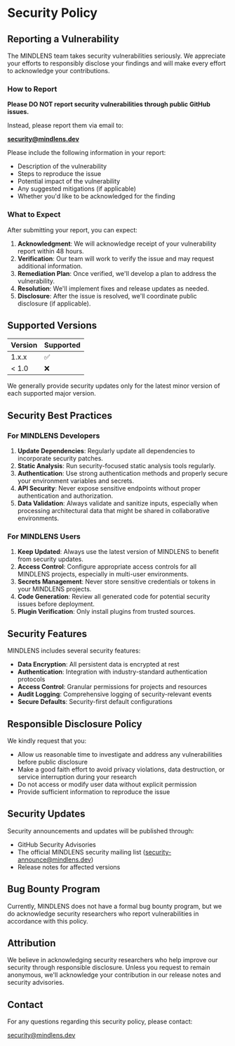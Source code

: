 # Security Policy

## Reporting a Vulnerability

The MINDLENS team takes security vulnerabilities seriously. We appreciate your efforts to responsibly disclose your findings and will make every effort to acknowledge your contributions.

### How to Report

**Please DO NOT report security vulnerabilities through public GitHub issues.**

Instead, please report them via email to:

**security@mindlens.dev**

Please include the following information in your report:

- Description of the vulnerability
- Steps to reproduce the issue
- Potential impact of the vulnerability
- Any suggested mitigations (if applicable)
- Whether you'd like to be acknowledged for the finding

### What to Expect

After submitting your report, you can expect:

1. **Acknowledgment**: We will acknowledge receipt of your vulnerability report within 48 hours.
2. **Verification**: Our team will work to verify the issue and may request additional information.
3. **Remediation Plan**: Once verified, we'll develop a plan to address the vulnerability.
4. **Resolution**: We'll implement fixes and release updates as needed.
5. **Disclosure**: After the issue is resolved, we'll coordinate public disclosure (if applicable).

## Supported Versions

| Version | Supported          |
| ------- | ------------------ |
| 1.x.x   | :white_check_mark: |
| < 1.0   | :x:                |

We generally provide security updates only for the latest minor version of each supported major version.

## Security Best Practices

### For MINDLENS Developers

1. **Update Dependencies**: Regularly update all dependencies to incorporate security patches.
2. **Static Analysis**: Run security-focused static analysis tools regularly.
3. **Authentication**: Use strong authentication methods and properly secure your environment variables and secrets.
4. **API Security**: Never expose sensitive endpoints without proper authentication and authorization.
5. **Data Validation**: Always validate and sanitize inputs, especially when processing architectural data that might be shared in collaborative environments.

### For MINDLENS Users

1. **Keep Updated**: Always use the latest version of MINDLENS to benefit from security updates.
2. **Access Control**: Configure appropriate access controls for all MINDLENS projects, especially in multi-user environments.
3. **Secrets Management**: Never store sensitive credentials or tokens in your MINDLENS projects.
4. **Code Generation**: Review all generated code for potential security issues before deployment.
5. **Plugin Verification**: Only install plugins from trusted sources.

## Security Features

MINDLENS includes several security features:

- **Data Encryption**: All persistent data is encrypted at rest
- **Authentication**: Integration with industry-standard authentication protocols
- **Access Control**: Granular permissions for projects and resources
- **Audit Logging**: Comprehensive logging of security-relevant events
- **Secure Defaults**: Security-first default configurations

## Responsible Disclosure Policy

We kindly request that you:

- Allow us reasonable time to investigate and address any vulnerabilities before public disclosure
- Make a good faith effort to avoid privacy violations, data destruction, or service interruption during your research
- Do not access or modify user data without explicit permission
- Provide sufficient information to reproduce the issue

## Security Updates

Security announcements and updates will be published through:

- GitHub Security Advisories
- The official MINDLENS security mailing list (security-announce@mindlens.dev)
- Release notes for affected versions

## Bug Bounty Program

Currently, MINDLENS does not have a formal bug bounty program, but we do acknowledge security researchers who report vulnerabilities in accordance with this policy.

## Attribution

We believe in acknowledging security researchers who help improve our security through responsible disclosure. Unless you request to remain anonymous, we'll acknowledge your contribution in our release notes and security advisories.

## Contact

For any questions regarding this security policy, please contact:

security@mindlens.dev